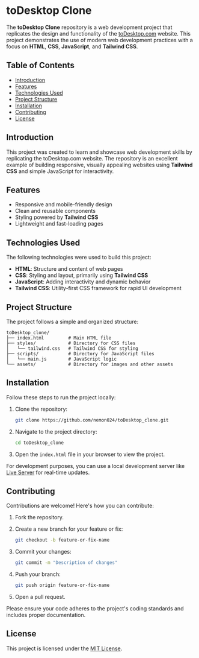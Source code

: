 
# toDesktop Clone

The **toDesktop Clone** repository is a web development project that replicates the design and functionality of the [toDesktop.com](https://todesktop.com) website. This project demonstrates the use of modern web development practices with a focus on **HTML**, **CSS**, **JavaScript**, and **Tailwind CSS**.

## Table of Contents

- [Introduction](#introduction)
- [Features](#features)
- [Technologies Used](#technologies-used)
- [Project Structure](#project-structure)
- [Installation](#installation)
- [Contributing](#contributing)
- [License](#license)

## Introduction

This project was created to learn and showcase web development skills by replicating the toDesktop.com website. The repository is an excellent example of building responsive, visually appealing websites using **Tailwind CSS** and simple JavaScript for interactivity.

## Features

- Responsive and mobile-friendly design
- Clean and reusable components
- Styling powered by **Tailwind CSS**
- Lightweight and fast-loading pages

## Technologies Used

The following technologies were used to build this project:

- **HTML**: Structure and content of web pages
- **CSS**: Styling and layout, primarily using **Tailwind CSS** 
- **JavaScript**: Adding interactivity and dynamic behavior 
- **Tailwind CSS**: Utility-first CSS framework for rapid UI development

## Project Structure

The project follows a simple and organized structure:

```
toDesktop_clone/
├── index.html         # Main HTML file
├── styles/            # Directory for CSS files
│   └── tailwind.css   # Tailwind CSS for styling
├── scripts/           # Directory for JavaScript files
│   └── main.js        # JavaScript logic
└── assets/            # Directory for images and other assets
```

## Installation

Follow these steps to run the project locally:

1. Clone the repository:
   ```bash
   git clone https://github.com/nemon024/toDesktop_clone.git
   ```

2. Navigate to the project directory:
   ```bash
   cd toDesktop_clone
   ```

3. Open the `index.html` file in your browser to view the project.

For development purposes, you can use a local development server like [Live Server](https://marketplace.visualstudio.com/items?itemName=ritwickdey.LiveServer) for real-time updates.

## Contributing

Contributions are welcome! Here's how you can contribute:

1. Fork the repository.
2. Create a new branch for your feature or fix:
   ```bash
   git checkout -b feature-or-fix-name
   ```

3. Commit your changes:
   ```bash
   git commit -m "Description of changes"
   ```

4. Push your branch:
   ```bash
   git push origin feature-or-fix-name
   ```

5. Open a pull request.

Please ensure your code adheres to the project's coding standards and includes proper documentation.

## License

This project is licensed under the [MIT License](LICENSE).
